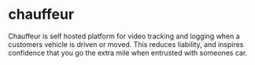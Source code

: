 # chauffeur
Chauffeur is self hosted platform for video tracking and logging when a customers vehicle is driven or moved. This reduces liability, and inspires confidence that you go the extra mile when entrusted with someones car.
